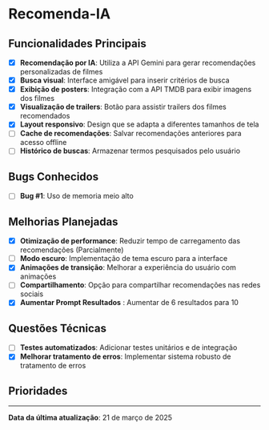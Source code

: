 # Recomenda-IA

## Funcionalidades Principais

- [x] **Recomendação por IA**: Utiliza a API Gemini para gerar recomendações personalizadas de filmes
- [x] **Busca visual**: Interface amigável para inserir critérios de busca
- [x] **Exibição de posters**: Integração com a API TMDB para exibir imagens dos filmes
- [x] **Visualização de trailers**: Botão para assistir trailers dos filmes recomendados
- [x] **Layout responsivo**: Design que se adapta a diferentes tamanhos de tela
- [ ] **Cache de recomendações**: Salvar recomendações anteriores para acesso offline
- [ ] **Histórico de buscas**: Armazenar termos pesquisados pelo usuário

## Bugs Conhecidos

- [ ] **Bug #1**: Uso de memoria meio alto

## Melhorias Planejadas

- [x] **Otimização de performance**: Reduzir tempo de carregamento das recomendações (Parcialmente)
- [ ] **Modo escuro**: Implementação de tema escuro para a interface
- [x] **Animações de transição**: Melhorar a experiência do usuário com animações
- [ ] **Compartilhamento**: Opção para compartilhar recomendações nas redes sociais
- [x] **Aumentar Prompt Resultados** : Aumentar de 6 resultados para 10

## Questões Técnicas

- [ ] **Testes automatizados**: Adicionar testes unitários e de integração
- [x] **Melhorar tratamento de erros**: Implementar sistema robusto de tratamento de erros

## Prioridades

---

**Data da última atualização**: 21 de março de 2025
